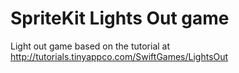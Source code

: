# SpriteKit Lights Out game
Light out game based on the tutorial at http://tutorials.tinyappco.com/SwiftGames/LightsOut
